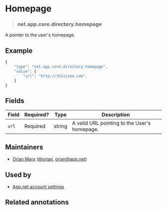 <!-- give your annotation a title -->
# Homepage

<!-- specify the "type" for your annotation -->
> ### net.app.core.directory.homepage

<!-- provide a description of what your annotation represents -->
A pointer to the user's homepage.

<!-- provide at least one example of what your annotation might look like in the wild -->
## Example

~~~ js
{
    "type": "net.app.core.directory.homepage",
    "value": {
        "url": "http://thisisme.com",
    }
}
~~~

<!-- provide a complete description of the fields in the "value" object for your annotation -->
## Fields

| Field | Required? | Type   | Description                                  |
| ----- | --------- | ----   | -----------                                  |
| `url` | Required  | string | A valid URL pointing to the User's homepage. |

<!-- provide a way to contact you -->
## Maintainers
* [Orian Marx](http://orianmarx.com) ([@orian](https://alpha.app.net/orian), [orian@app.net](mailto:orian@app.net))

<!-- provide references to compatible apps / service -->
## Used by
* [App.net account settings](https://account.app.net/settings/)

<!-- provide references to related annotations -->
## Related annotations